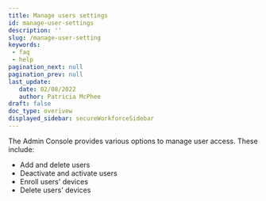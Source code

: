 ```yaml
---
title: Manage users settings
id: manage-user-settings
description: ''
slug: /manage-user-setting
keywords: 
 - faq
 - help
pagination_next: null
pagination_prev: null
last_update: 
   date: 02/08/2022
   author: Patricia McPhee
draft: false
doc_type: overivew
displayed_sidebar: secureWorkforceSidebar
---
```



The Admin Console provides various options to  manage user access. These include:

*   Add and delete users
*   Deactivate and activate users
*   Enroll users' devices
*   Delete users' devices
